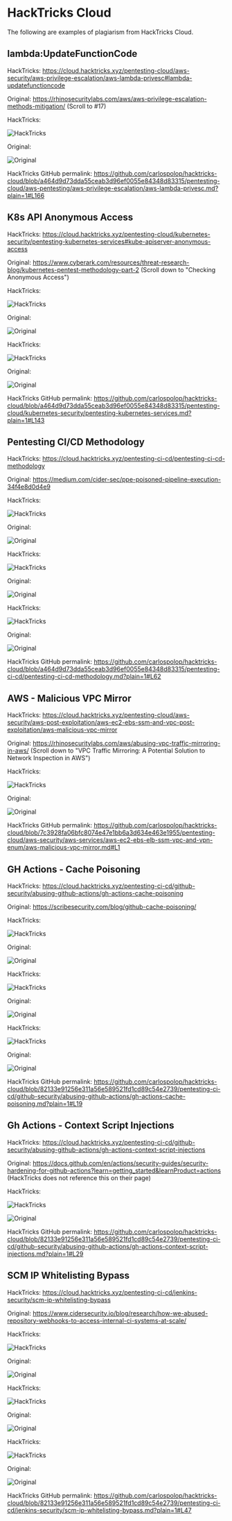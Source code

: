 # HackTricks Cloud
The following are examples of plagiarism from HackTricks Cloud.

## lambda:UpdateFunctionCode

HackTricks: https://cloud.hacktricks.xyz/pentesting-cloud/aws-security/aws-privilege-escalation/aws-lambda-privesc#lambda-updatefunctioncode

Original: https://rhinosecuritylabs.com/aws/aws-privilege-escalation-methods-mitigation/ (Scroll to #17)

HackTricks:

![HackTricks](/hacktricks-cloud/screenshots/lambda-update-function-code-hacktricks.png)

Original: 

![Original](/hacktricks-cloud/screenshots/lambda-update-function-code-original.png)

HackTricks GitHub permalink: https://github.com/carlospolop/hacktricks-cloud/blob/a464d9d73dda55ceab3d96ef0055e84348d83315/pentesting-cloud/aws-pentesting/aws-privilege-escalation/aws-lambda-privesc.md?plain=1#L166

## K8s API Anonymous Access

HackTricks: https://cloud.hacktricks.xyz/pentesting-cloud/kubernetes-security/pentesting-kubernetes-services#kube-apiserver-anonymous-access

Original: https://www.cyberark.com/resources/threat-research-blog/kubernetes-pentest-methodology-part-2 (Scroll down to "Checking Anonymous Access")

HackTricks:

![HackTricks](/hacktricks-cloud/screenshots/k8s-api-anonymous-access-hacktricks.png)

Original:

![Original](/hacktricks-cloud/screenshots/k8s-api-anonymous-access-original.png)

HackTricks:

![HackTricks](/hacktricks-cloud/screenshots/k8s-api-anonymous-access-hacktricks2.png)

Original:

![Original](/hacktricks-cloud/screenshots/k8s-api-anonymous-access-original2.png)

HackTricks GitHub permalink: https://github.com/carlospolop/hacktricks-cloud/blob/a464d9d73dda55ceab3d96ef0055e84348d83315/pentesting-cloud/kubernetes-security/pentesting-kubernetes-services.md?plain=1#L143

## Pentesting CI/CD Methodology

HackTricks: https://cloud.hacktricks.xyz/pentesting-ci-cd/pentesting-ci-cd-methodology

Original: https://medium.com/cider-sec/ppe-poisoned-pipeline-execution-34f4e8d0d4e9

HackTricks:

![HackTricks](/hacktricks-cloud/screenshots/pentesting-cicd-methodology-hacktricks.png)

Original:

![Original](/hacktricks-cloud/screenshots/pentesting-cicd-methodologyh-original.png)

HackTricks:

![HackTricks](/hacktricks-cloud/screenshots/pentesting-cicd-methodology2-hacktricks.png)

Original:

![Original](/hacktricks-cloud/screenshots/pentesting-cicd-methodology-original2.png)

HackTricks:

![HackTricks](/hacktricks-cloud/screenshots/pentesting-cicd-methodology-hacktricks3.png)

Original:

![Original](/hacktricks-cloud/screenshots/pentesting-ci-cd-methodologyh-original3.png)



HackTricks GitHub permalink: https://github.com/carlospolop/hacktricks-cloud/blob/a464d9d73dda55ceab3d96ef0055e84348d83315/pentesting-ci-cd/pentesting-ci-cd-methodology.md?plain=1#L62

## AWS - Malicious VPC Mirror

HackTricks: https://cloud.hacktricks.xyz/pentesting-cloud/aws-security/aws-post-exploitation/aws-ec2-ebs-ssm-and-vpc-post-exploitation/aws-malicious-vpc-mirror

Original: https://rhinosecuritylabs.com/aws/abusing-vpc-traffic-mirroring-in-aws/ (Scroll down to "VPC Traffic Mirroring: A Potential Solution to Network Inspection in AWS")

HackTricks:

![HackTricks](/hacktricks-cloud/screenshots/vpc-traffic-mirroring-hacktricks1.png)

Original:

![Original](/hacktricks-cloud/screenshots/vpc-traffic-mirroring-original.png)

HackTricks GitHub permalink: https://github.com/carlospolop/hacktricks-cloud/blob/7c3928fa06bfc8074e47e1bb6a3d634e463e1955/pentesting-cloud/aws-security/aws-services/aws-ec2-ebs-elb-ssm-vpc-and-vpn-enum/aws-malicious-vpc-mirror.md#L1

## GH Actions - Cache Poisoning

HackTricks: https://cloud.hacktricks.xyz/pentesting-ci-cd/github-security/abusing-github-actions/gh-actions-cache-poisoning

Original: https://scribesecurity.com/blog/github-cache-poisoning/

HackTricks:

![HackTricks](/hacktricks-cloud/screenshots/gh-actions-cache-poisoning-hacktricks.png)

Original:

![Original](/hacktricks-cloud/screenshots/gh-actions-cache-poisoning-original.png)

HackTricks:

![HackTricks](/hacktricks-cloud/screenshots/gh-actions-cache-poisoning-hacktricks2.png)

Original:

![Original](/hacktricks-cloud/screenshots/gh-actions-cache-poisoning-original2.png)

HackTricks:

![HackTricks](/hacktricks-cloud/screenshots/gh-actions-cache-poisoning-hacktricks3.png)

Original:

![Original](/hacktricks-cloud/screenshots/gh-actions-cache-poisoning-original3.png)

HackTricks GitHub permalink: https://github.com/carlospolop/hacktricks-cloud/blob/82133e91256e311a56e589521fd1cd89c54e2739/pentesting-ci-cd/github-security/abusing-github-actions/gh-actions-cache-poisoning.md?plain=1#L19

## Gh Actions - Context Script Injections

HackTricks: https://cloud.hacktricks.xyz/pentesting-ci-cd/github-security/abusing-github-actions/gh-actions-context-script-injections

Original: https://docs.github.com/en/actions/security-guides/security-hardening-for-github-actions?learn=getting_started&learnProduct=actions (HackTricks does not reference this on their page)

HackTricks:

![HackTricks](/hacktricks-cloud/screenshots/gh-actions-context-script-injections-hacktricks.png)

![Original](/hacktricks-cloud/screenshots/gh-actions-context-script-injections-original.png)

HackTricks GitHub permalink: https://github.com/carlospolop/hacktricks-cloud/blob/82133e91256e311a56e589521fd1cd89c54e2739/pentesting-ci-cd/github-security/abusing-github-actions/gh-actions-context-script-injections.md?plain=1#L29

## SCM IP Whitelisting Bypass

HackTricks: https://cloud.hacktricks.xyz/pentesting-ci-cd/jenkins-security/scm-ip-whitelisting-bypass

Original: https://www.cidersecurity.io/blog/research/how-we-abused-repository-webhooks-to-access-internal-ci-systems-at-scale/

HackTricks:

![HackTricks](/hacktricks-cloud/screenshots/scm-ip-whitelisting-bypass-hacktricks.png)

Original:

![Original](/hacktricks-cloud/screenshots/scm-ip-whitelisting-bypass-original.png)

HackTricks:

![HackTricks](/hacktricks-cloud/screenshots/scm-ip-whitelisting-bypass-hacktricks2.png)

Original:

![Original](/hacktricks-cloud/screenshots/scm-ip-whitelisting-bypass-original2.png)

HackTricks:

![HackTricks](/hacktricks-cloud/screenshots/scm-ip-whitelisting-bypass-hacktricks3.png)

Original:

![Original](/hacktricks-cloud/screenshots/scm-ip-whitelisting-bypass-original3.png)

HackTricks GitHub permalink: https://github.com/carlospolop/hacktricks-cloud/blob/82133e91256e311a56e589521fd1cd89c54e2739/pentesting-ci-cd/jenkins-security/scm-ip-whitelisting-bypass.md?plain=1#L47
